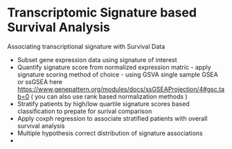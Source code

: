 # Transcriptomic Signature based Survival Analysis
Associating transcriptional signature with Survival Data

-  Subset gene expression data using signature of interest
-  Quantify signature score from normalized expression matric - apply signature scoring method of choice - using GSVA single sample GSEA or ssGSEA here  https://www.genepattern.org/modules/docs/ssGSEAProjection/4#gsc.tab=0  (  you can also use rank based normalization methods )
-  Stratify patients by high/low quartile signature scores based classification to prepate for surival comparison
-  Apply coxph regression to associate stratified patients with overall survival analysis
-  Multiple hypothesis correct distribution of signature associations
- 

